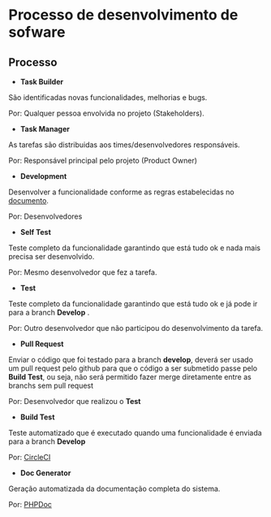 # Processo de desenvolvimento de sofware

## Processo

- **Task Builder**

São identificadas novas funcionalidades, melhorias e bugs.

Por: Qualquer pessoa envolvida no projeto (Stakeholders).


- **Task Manager**

As tarefas são distribuidas aos times/desenvolvedores responsáveis.

Por: Responsável principal pelo projeto (Product Owner)


- **Development**

Desenvolver a funcionalidade conforme as regras estabelecidas no [documento]().

Por: Desenvolvedores


- **Self Test**

Teste completo da funcionalidade garantindo que está tudo ok e nada mais precisa ser desenvolvido.

Por: Mesmo desenvolvedor que fez a tarefa.


- **Test**

Teste completo da funcionalidade garantindo que está tudo ok e já pode ir para a branch **Develop** .

Por: Outro desenvolvedor que não participou do desenvolvimento da tarefa.


- **Pull Request**

Enviar o código que foi testado para a branch **develop**, deverá ser usado um pull request pelo github para que o código a ser submetido passe pelo **Build Test**, ou seja, não será permitido fazer merge diretamente entre as branchs sem pull request

Por: Desenvolvedor que realizou o **Test**


- **Build Test**

Teste automatizado que é executado quando uma funcionalidade é enviada para a branch **Develop**

Por: [CircleCI](https://circleci.com/)


- **Doc Generator**

Geração automatizada da documentação completa do sistema.

Por: [PHPDoc](http://www.phpdoc.org/)
